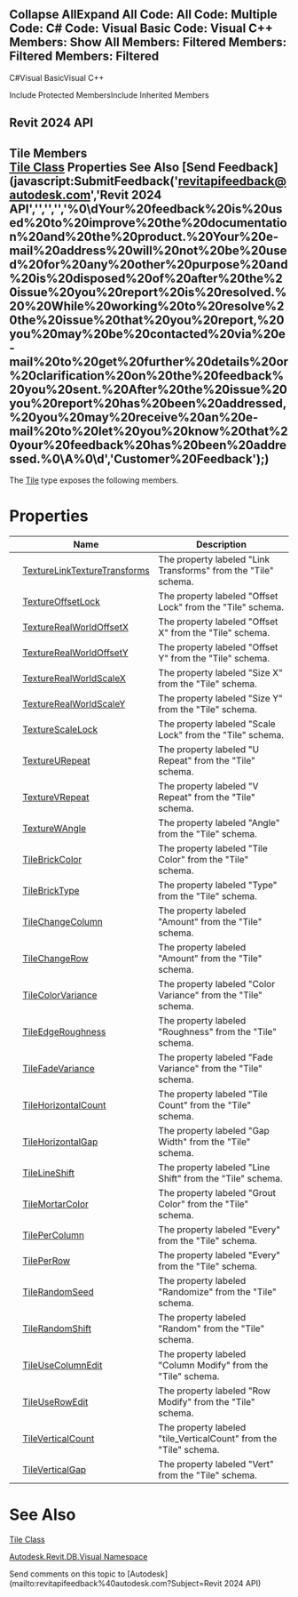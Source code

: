 ﻿

Collapse AllExpand All Code: All Code: Multiple Code: C# Code: Visual Basic Code: Visual C++  Members: Show All Members: Filtered Members: Filtered Members: Filtered   
---  
  
C#Visual BasicVisual C++

Include Protected MembersInclude Inherited Members

Revit 2024 API  
---  
Tile Members  
[Tile Class](2871b849-9a05-b097-d27d-b998e8254311.md) Properties See Also [Send Feedback](javascript:SubmitFeedback\('revitapifeedback@autodesk.com','Revit 2024 API','','','','%0\\dYour%20feedback%20is%20used%20to%20improve%20the%20documentation%20and%20the%20product.%20Your%20e-mail%20address%20will%20not%20be%20used%20for%20any%20other%20purpose%20and%20is%20disposed%20of%20after%20the%20issue%20you%20report%20is%20resolved.%20%20While%20working%20to%20resolve%20the%20issue%20that%20you%20report,%20you%20may%20be%20contacted%20via%20e-mail%20to%20get%20further%20details%20or%20clarification%20on%20the%20feedback%20you%20sent.%20After%20the%20issue%20you%20report%20has%20been%20addressed,%20you%20may%20receive%20an%20e-mail%20to%20let%20you%20know%20that%20your%20feedback%20has%20been%20addressed.%0\\A%0\\d','Customer%20Feedback'\);)  
---  
  
The [Tile](2871b849-9a05-b097-d27d-b998e8254311.md) type exposes the following members.

# Properties

|  | Name | Description |
| --- | --- | --- |
|  | [TextureLinkTextureTransforms](d0598b16-b15d-efb6-0565-473265aef655.md) | The property labeled "Link Transforms" from the "Tile" schema. |
|  | [TextureOffsetLock](914b4666-6c95-5ca7-ca05-f7a834e516ca.md) | The property labeled "Offset Lock" from the "Tile" schema. |
|  | [TextureRealWorldOffsetX](4ccf926e-2426-3c5a-af51-f1690f4878f8.md) | The property labeled "Offset X" from the "Tile" schema. |
|  | [TextureRealWorldOffsetY](c904ec08-bfd7-7135-3699-0a9fc1051364.md) | The property labeled "Offset Y" from the "Tile" schema. |
|  | [TextureRealWorldScaleX](2dd17914-c939-f7aa-1bea-c3cb62d15076.md) | The property labeled "Size X" from the "Tile" schema. |
|  | [TextureRealWorldScaleY](3c0c6506-90d2-3047-6716-07039388ae9f.md) | The property labeled "Size Y" from the "Tile" schema. |
|  | [TextureScaleLock](c1df6985-e0c1-4af9-9529-6753ab4393b4.md) | The property labeled "Scale Lock" from the "Tile" schema. |
|  | [TextureURepeat](10ecdb1e-bb0d-3be0-581c-be39ab4010a1.md) | The property labeled "U Repeat" from the "Tile" schema. |
|  | [TextureVRepeat](5a74bb7c-bc69-12f7-a9fc-4cb54d42a452.md) | The property labeled "V Repeat" from the "Tile" schema. |
|  | [TextureWAngle](8a710a00-fae4-ee68-fd45-68798a361ac5.md) | The property labeled "Angle" from the "Tile" schema. |
|  | [TileBrickColor](1676008f-ab31-ca7c-3a51-9cce2bc889c6.md) | The property labeled "Tile Color" from the "Tile" schema. |
|  | [TileBrickType](693d6c07-0653-663d-072a-df82465daadb.md) | The property labeled "Type" from the "Tile" schema. |
|  | [TileChangeColumn](05c2b6b0-2112-4be4-998d-36bc77c1923a.md) | The property labeled "Amount" from the "Tile" schema. |
|  | [TileChangeRow](6c9ba994-7c5a-abdc-1590-a0111bbde9f7.md) | The property labeled "Amount" from the "Tile" schema. |
|  | [TileColorVariance](3e645b47-8201-373f-60e8-25ada959629a.md) | The property labeled "Color Variance" from the "Tile" schema. |
|  | [TileEdgeRoughness](e283e22d-acb0-3a75-b404-7888a17c54f8.md) | The property labeled "Roughness" from the "Tile" schema. |
|  | [TileFadeVariance](7f9247e1-d9bb-cb21-05e7-82bce839a489.md) | The property labeled "Fade Variance" from the "Tile" schema. |
|  | [TileHorizontalCount](04ecc760-007c-7598-94b6-29d3c6d9ae3d.md) | The property labeled "Tile Count" from the "Tile" schema. |
|  | [TileHorizontalGap](dc156fa4-30f2-8f7b-bf3b-aa1091b77f68.md) | The property labeled "Gap Width" from the "Tile" schema. |
|  | [TileLineShift](3b423e14-35bb-db8b-fd20-c22b239bdb38.md) | The property labeled "Line Shift" from the "Tile" schema. |
|  | [TileMortarColor](09ef7ec5-5d26-3848-7f47-b48d3badeaa0.md) | The property labeled "Grout Color" from the "Tile" schema. |
|  | [TilePerColumn](ff803f5c-3458-451e-d0b6-0819e6b6da09.md) | The property labeled "Every" from the "Tile" schema. |
|  | [TilePerRow](df9bdd3c-e41f-d251-07a3-2a58e61c768d.md) | The property labeled "Every" from the "Tile" schema. |
|  | [TileRandomSeed](95cf3f80-28b7-d36d-b2a1-7a73ebbf29d9.md) | The property labeled "Randomize" from the "Tile" schema. |
|  | [TileRandomShift](ce1d5b36-85fb-90ae-75fb-4da42bdb2438.md) | The property labeled "Random" from the "Tile" schema. |
|  | [TileUseColumnEdit](c4c7883b-8142-b07c-4852-60263ed2ba24.md) | The property labeled "Column Modify" from the "Tile" schema. |
|  | [TileUseRowEdit](92fbc775-72a1-9c57-6211-52035bdbaf7e.md) | The property labeled "Row Modify" from the "Tile" schema. |
|  | [TileVerticalCount](65c57f0d-9813-6b85-401d-01bf85f5b944.md) | The property labeled "tile_VerticalCount" from the "Tile" schema. |
|  | [TileVerticalGap](e88891ec-6dcb-cfbb-3aa0-28df254c90d8.md) | The property labeled "Vert" from the "Tile" schema. |
  
# See Also

[Tile Class](2871b849-9a05-b097-d27d-b998e8254311.md)

[Autodesk.Revit.DB.Visual Namespace](f5a10581-6ac2-be19-0e32-f87d05bc8b83.md)

Send comments on this topic to [Autodesk](mailto:revitapifeedback%40autodesk.com?Subject=Revit 2024 API)